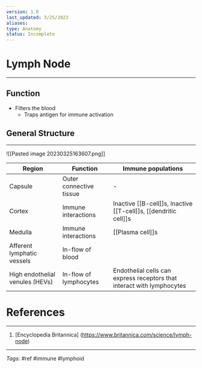 ```yaml
---
version: 1.0
last_updated: 3/25/2023
aliases: 
type: Anatomy
status: Incomplete
---
```


# Lymph Node
---
## Function
- Filters the blood
	- Traps antigen for immune activation


## General Structure
---
![[Pasted image 20230325163607.png]]

| Region                          | Function                | Immune populations                                                     |
| ------------------------------- | ----------------------- | ---------------------------------------------------------------------- |
| Capsule                         | Outer connective tissue | -                                                                      |
| Cortex                          | Immune interactions     | Inactive [[B-cell]]s, Inactive [[T-cell]]s, [[dendritic cell]]s        |
| Medulla                         | Immune interactions     | [[Plasma cell]]s                                                       |
| Afferent lymphatic vessels      | In-flow of blood        |                                                                        |
| High endothelial venules (HEVs) | In-flow of lymphocytes  | Endothelial cells can express receptors that interact with lymphocytes |


# References
---
1. [Encyclopedia Britannica] (https://www.britannica.com/science/lymph-node)


---
_Tags:_ #ref #immune #lymphoid